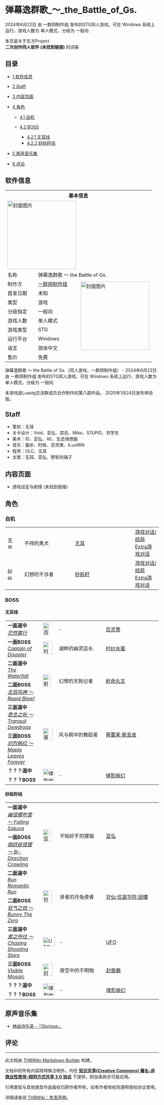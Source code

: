 # 弹幕逸群歌_～_the_Battle_of_Gs.

<!-- source html: G:\repos\THBWiki-Markdown-Builder\THBWikiMarkdown\Temp\main\8\8a\ns0%3A%E5%BC%B9%E5%B9%95%E9%80%B8%E7%BE%A4%E6%AD%8C_%EF%BD%9E_the_Battle_of_Gs%2E.html -->

2024年6月22日 由 一群鸽制作组  发布的STG同人游戏，可在 Windows 系统上运行，游戏人数为 单人模式，分级为 一般向

本页是关于东方Project  
 **二次创作同人软件 (未找到链接)** 的词条

## 目录

- [1 软件信息](#软件信息)
- [2 Staff](#Staff)
- [3 内容页面](#内容页面)
- [4 角色](#角色)

  - [4.1 自机](#自机)
  - [4.2 BOSS](#BOSS)

    - [4.2.1 无耳线](#无耳线)
    - [4.2.2 砂砾籽线](#砂砾籽线)






- [5 原声音乐集](#原声音乐集)
- [6 评论](#评论)





## 软件信息

<table><tbody><tr><th colspan="3">基本信息</th></tr><tr><td class="cover-artwork-mobile" colspan="2"><a href="./文件-弹幕逸群歌_～_the_Battle_of_Gs.封面.jpg.md" class="image" title="封面图片"><img alt="封面图片" src="https://upload.thwiki.cc/thumb/3/34/%E5%BC%B9%E5%B9%95%E9%80%B8%E7%BE%A4%E6%AD%8C_%EF%BD%9E_the_Battle_of_Gs.%E5%B0%81%E9%9D%A2.jpg/224px-%E5%BC%B9%E5%B9%95%E9%80%B8%E7%BE%A4%E6%AD%8C_%EF%BD%9E_the_Battle_of_Gs.%E5%B0%81%E9%9D%A2.jpg" decoding="async" loading="lazy" width="224" height="224" srcset="https://upload.thwiki.cc/thumb/3/34/%E5%BC%B9%E5%B9%95%E9%80%B8%E7%BE%A4%E6%AD%8C_%EF%BD%9E_the_Battle_of_Gs.%E5%B0%81%E9%9D%A2.jpg/336px-%E5%BC%B9%E5%B9%95%E9%80%B8%E7%BE%A4%E6%AD%8C_%EF%BD%9E_the_Battle_of_Gs.%E5%B0%81%E9%9D%A2.jpg 1.5x, https://upload.thwiki.cc/thumb/3/34/%E5%BC%B9%E5%B9%95%E9%80%B8%E7%BE%A4%E6%AD%8C_%EF%BD%9E_the_Battle_of_Gs.%E5%B0%81%E9%9D%A2.jpg/448px-%E5%BC%B9%E5%B9%95%E9%80%B8%E7%BE%A4%E6%AD%8C_%EF%BD%9E_the_Battle_of_Gs.%E5%B0%81%E9%9D%A2.jpg 2x" data-file-width="1028" data-file-height="1028"></a></td>
</tr><tr><td class="label">名称</td><td colspan="2"> 弹幕逸群歌 ～ the Battle of Gs. </td></tr><tr><td class="label">制作方</td><td><a href="/index.php?title=%E4%B8%80%E7%BE%A4%E9%B8%BD%E5%88%B6%E4%BD%9C%E7%BB%84&amp;action=edit&amp;redlink=1" class="new" title="一群鸽制作组（页面不存在）">一群鸽制作组</a></td><td class="cover-artwork" rowspan="8" style="min-width:224px;"><a href="./文件-弹幕逸群歌_～_the_Battle_of_Gs.封面.jpg.md" class="image" title="封面图片"><img alt="封面图片" src="https://upload.thwiki.cc/thumb/3/34/%E5%BC%B9%E5%B9%95%E9%80%B8%E7%BE%A4%E6%AD%8C_%EF%BD%9E_the_Battle_of_Gs.%E5%B0%81%E9%9D%A2.jpg/224px-%E5%BC%B9%E5%B9%95%E9%80%B8%E7%BE%A4%E6%AD%8C_%EF%BD%9E_the_Battle_of_Gs.%E5%B0%81%E9%9D%A2.jpg" decoding="async" loading="lazy" width="224" height="224" srcset="https://upload.thwiki.cc/thumb/3/34/%E5%BC%B9%E5%B9%95%E9%80%B8%E7%BE%A4%E6%AD%8C_%EF%BD%9E_the_Battle_of_Gs.%E5%B0%81%E9%9D%A2.jpg/336px-%E5%BC%B9%E5%B9%95%E9%80%B8%E7%BE%A4%E6%AD%8C_%EF%BD%9E_the_Battle_of_Gs.%E5%B0%81%E9%9D%A2.jpg 1.5x, https://upload.thwiki.cc/thumb/3/34/%E5%BC%B9%E5%B9%95%E9%80%B8%E7%BE%A4%E6%AD%8C_%EF%BD%9E_the_Battle_of_Gs.%E5%B0%81%E9%9D%A2.jpg/448px-%E5%BC%B9%E5%B9%95%E9%80%B8%E7%BE%A4%E6%AD%8C_%EF%BD%9E_the_Battle_of_Gs.%E5%B0%81%E9%9D%A2.jpg 2x" data-file-width="1028" data-file-height="1028"></a></td>
</tr><tr><td class="label">首发日期</td><td>未知</td></tr><tr><td class="label">类型</td><td>游戏</td></tr><tr><td class="label">分级指定</td><td>一般向</td></tr><tr><td class="label">游戏人数</td><td>单人模式</td></tr><tr><td class="label">游戏类型</td><td>STG</td></tr><tr><td class="label">运行平台</td><td>Windows</td></tr><tr><td class="label">语言</td><td>简体中文</td></tr><tr><td class="label">售价</td><td>免费</td></tr></tbody></table>

弹幕逸群歌 ～ the Battle of Gs.（同人游戏，一群鸽制作组） - 2024年6月22日 由 一群鸽制作组  发布的STG同人游戏，可在 Windows 系统上运行，游戏人数为 单人模式，分级为 一般向
  
  

本游戏是Luastg交流群成员合作制作的第八部作品。
2020年1月24日发布体验版。
  


## Staff
- 策划：无耳
- 关卡设计：Void、亚弘、禁忌、Miko、S7UPID、穷学生
- 美术：ID、亚弘、AE、生还绮想曲
- 音乐：猫步、时依、百灵箫、ILusMIN
- 程序：OLC、无耳
- 文案：无耳、亚弘、野笙的璃子


## 内容页面
- 游戏设定与剧情 (未找到链接)


## 角色

### 自机

<table><tbody><tr><td style="min-width:40px;" rowspan=""><div class="center"><div class="floatnone"><a href="./文件-无耳（逸群歌）.png.md" class="image" title="无耳"><img alt="无耳" src="https://upload.thwiki.cc/thumb/0/0a/%E6%97%A0%E8%80%B3%EF%BC%88%E9%80%B8%E7%BE%A4%E6%AD%8C%EF%BC%89.png/17px-%E6%97%A0%E8%80%B3%EF%BC%88%E9%80%B8%E7%BE%A4%E6%AD%8C%EF%BC%89.png" decoding="async" loading="lazy" width="17" height="40" srcset="https://upload.thwiki.cc/thumb/0/0a/%E6%97%A0%E8%80%B3%EF%BC%88%E9%80%B8%E7%BE%A4%E6%AD%8C%EF%BC%89.png/26px-%E6%97%A0%E8%80%B3%EF%BC%88%E9%80%B8%E7%BE%A4%E6%AD%8C%EF%BC%89.png 1.5x, https://upload.thwiki.cc/thumb/0/0a/%E6%97%A0%E8%80%B3%EF%BC%88%E9%80%B8%E7%BE%A4%E6%AD%8C%EF%BC%89.png/34px-%E6%97%A0%E8%80%B3%EF%BC%88%E9%80%B8%E7%BE%A4%E6%AD%8C%EF%BC%89.png 2x" data-file-width="352" data-file-height="813"></a></div></div></td> <td style="width:150px;padding:3px 9px 3px 7px;" rowspan="">不祥的黑犬 </td><td style="width:180px;padding:3px 9px 3px 7px;"><a href="./无耳.md" title="无耳">无耳</a></td><td><a href="/index.php?title=%E6%B8%B8%E6%88%8F%E5%AF%B9%E8%AF%9D:%E5%BC%B9%E5%B9%95%E9%80%B8%E7%BE%A4%E6%AD%8C_%EF%BD%9E_the_Battle_of_Gs./%E6%97%A0%E8%80%B3&amp;action=edit&amp;redlink=1" class="new" title="游戏对话:弹幕逸群歌 ～ the Battle of Gs./无耳（页面不存在）">游戏对话/结局</a><br><a href="/index.php?title=%E6%B8%B8%E6%88%8F%E5%AF%B9%E8%AF%9D:%E5%BC%B9%E5%B9%95%E9%80%B8%E7%BE%A4%E6%AD%8C_%EF%BD%9E_the_Battle_of_Gs./%E6%97%A0%E8%80%B3_ExStory&amp;action=edit&amp;redlink=1" class="new" title="游戏对话:弹幕逸群歌 ～ the Battle of Gs./无耳 ExStory（页面不存在）">Extra游戏对话</a></td></tr>
<tr><td style="min-width:40px;" rowspan=""><div class="center"><div class="floatnone"><a href="./文件-砂砾籽（逸群歌）.png.md" class="image" title="砂砾籽"><img alt="砂砾籽" src="https://upload.thwiki.cc/thumb/c/cf/%E7%A0%82%E7%A0%BE%E7%B1%BD%EF%BC%88%E9%80%B8%E7%BE%A4%E6%AD%8C%EF%BC%89.png/17px-%E7%A0%82%E7%A0%BE%E7%B1%BD%EF%BC%88%E9%80%B8%E7%BE%A4%E6%AD%8C%EF%BC%89.png" decoding="async" loading="lazy" width="17" height="40" srcset="https://upload.thwiki.cc/thumb/c/cf/%E7%A0%82%E7%A0%BE%E7%B1%BD%EF%BC%88%E9%80%B8%E7%BE%A4%E6%AD%8C%EF%BC%89.png/26px-%E7%A0%82%E7%A0%BE%E7%B1%BD%EF%BC%88%E9%80%B8%E7%BE%A4%E6%AD%8C%EF%BC%89.png 1.5x, https://upload.thwiki.cc/thumb/c/cf/%E7%A0%82%E7%A0%BE%E7%B1%BD%EF%BC%88%E9%80%B8%E7%BE%A4%E6%AD%8C%EF%BC%89.png/34px-%E7%A0%82%E7%A0%BE%E7%B1%BD%EF%BC%88%E9%80%B8%E7%BE%A4%E6%AD%8C%EF%BC%89.png 2x" data-file-width="352" data-file-height="813"></a></div></div></td> <td style="width:150px;padding:3px 9px 3px 7px;" rowspan="">幻想的干涉者 </td><td style="width:180px;padding:3px 9px 3px 7px;"><a href="./砂砾籽.md" title="砂砾籽">砂砾籽</a></td><td><a href="/index.php?title=%E6%B8%B8%E6%88%8F%E5%AF%B9%E8%AF%9D:%E5%BC%B9%E5%B9%95%E9%80%B8%E7%BE%A4%E6%AD%8C_%EF%BD%9E_the_Battle_of_Gs./%E7%A0%82%E7%A0%BE%E7%B1%BD&amp;action=edit&amp;redlink=1" class="new" title="游戏对话:弹幕逸群歌 ～ the Battle of Gs./砂砾籽（页面不存在）">游戏对话/结局</a><br><a href="/index.php?title=%E6%B8%B8%E6%88%8F%E5%AF%B9%E8%AF%9D:%E5%BC%B9%E5%B9%95%E9%80%B8%E7%BE%A4%E6%AD%8C_%EF%BD%9E_the_Battle_of_Gs./%E7%A0%82%E7%A0%BE%E7%B1%BD_ExStory&amp;action=edit&amp;redlink=1" class="new" title="游戏对话:弹幕逸群歌 ～ the Battle of Gs./砂砾籽 ExStory（页面不存在）">Extra游戏对话</a></td></tr></tbody></table>



### BOSS

#### 无耳线

<table><tbody><tr><td rowspan="1" class="bg-color-info-10" style="min-width:100px"><b>一面道中</b><br><i><a href="/index.php?title=%E8%8C%AB%E7%84%B6%E9%9B%BE%E8%A1%8C&amp;action=edit&amp;redlink=1" class="new" title="茫然雾行（页面不存在）">茫然雾行</a></i></td><td style="min-width:35px" rowspan="1"><div class="center"><div class="floatnone"><a href="./文件-百灵箫.png.md" class="image"><img alt="百灵箫.png" src="https://upload.thwiki.cc/thumb/d/d1/%E7%99%BE%E7%81%B5%E7%AE%AB.png/20px-%E7%99%BE%E7%81%B5%E7%AE%AB.png" decoding="async" loading="lazy" width="20" height="40" srcset="https://upload.thwiki.cc/thumb/d/d1/%E7%99%BE%E7%81%B5%E7%AE%AB.png/30px-%E7%99%BE%E7%81%B5%E7%AE%AB.png 1.5x, https://upload.thwiki.cc/thumb/d/d1/%E7%99%BE%E7%81%B5%E7%AE%AB.png/40px-%E7%99%BE%E7%81%B5%E7%AE%AB.png 2x" data-file-width="99" data-file-height="195"></a></div></div></td>  <td style="width:150px;padding:3px 9px 3px 7px;" rowspan="1"> -</td><td style="width:180px;padding:3px 9px 3px 7px;" rowspan="1"> <a href="./百灵箫.md" title="百灵箫">百灵箫</a> </td></tr><tr><td rowspan="1" class="bg-color-info-10" style="min-width:100px"><b>一面BOSS</b><br><i><a href="/index.php?title=Captain_of_Disaster&amp;action=edit&amp;redlink=1" class="new" title="Captain of Disaster（页面不存在）">Captain of Disaster</a></i></td><td style="min-width:35px" rowspan="1"><div class="center"><div class="floatnone"><a href="./文件-村纱水蜜（逸群歌）.png.md" class="image"><img alt="村纱水蜜（逸群歌）.png" src="https://upload.thwiki.cc/thumb/1/1d/%E6%9D%91%E7%BA%B1%E6%B0%B4%E8%9C%9C%EF%BC%88%E9%80%B8%E7%BE%A4%E6%AD%8C%EF%BC%89.png/31px-%E6%9D%91%E7%BA%B1%E6%B0%B4%E8%9C%9C%EF%BC%88%E9%80%B8%E7%BE%A4%E6%AD%8C%EF%BC%89.png" decoding="async" loading="lazy" width="31" height="40" srcset="https://upload.thwiki.cc/thumb/1/1d/%E6%9D%91%E7%BA%B1%E6%B0%B4%E8%9C%9C%EF%BC%88%E9%80%B8%E7%BE%A4%E6%AD%8C%EF%BC%89.png/47px-%E6%9D%91%E7%BA%B1%E6%B0%B4%E8%9C%9C%EF%BC%88%E9%80%B8%E7%BE%A4%E6%AD%8C%EF%BC%89.png 1.5x, https://upload.thwiki.cc/thumb/1/1d/%E6%9D%91%E7%BA%B1%E6%B0%B4%E8%9C%9C%EF%BC%88%E9%80%B8%E7%BE%A4%E6%AD%8C%EF%BC%89.png/63px-%E6%9D%91%E7%BA%B1%E6%B0%B4%E8%9C%9C%EF%BC%88%E9%80%B8%E7%BE%A4%E6%AD%8C%EF%BC%89.png 2x" data-file-width="136" data-file-height="173"></a></div></div></td>  <td style="width:150px;padding:3px 9px 3px 7px;" rowspan="1"> 湖畔的幽灵店长</td><td style="width:180px;padding:3px 9px 3px 7px;" rowspan="1"> <a href="./村纱水蜜.md" title="村纱水蜜">村纱水蜜</a> </td></tr>
<tr> <td class="bg-color-info-10" style="min-width:100px"><b>二面道中</b><br><i><a href="/index.php?title=The_Waterfall&amp;action=edit&amp;redlink=1" class="new" title="The Waterfall（页面不存在）">The Waterfall</a></i></td> <td rowspan="2"><div class="center"><div class="floatnone"><a href="./文件-射命丸文（逸群歌）.png.md" class="image" title="射命丸文"><img alt="射命丸文" src="https://upload.thwiki.cc/thumb/3/3a/%E5%B0%84%E5%91%BD%E4%B8%B8%E6%96%87%EF%BC%88%E9%80%B8%E7%BE%A4%E6%AD%8C%EF%BC%89.png/25px-%E5%B0%84%E5%91%BD%E4%B8%B8%E6%96%87%EF%BC%88%E9%80%B8%E7%BE%A4%E6%AD%8C%EF%BC%89.png" decoding="async" loading="lazy" width="25" height="40" srcset="https://upload.thwiki.cc/thumb/3/3a/%E5%B0%84%E5%91%BD%E4%B8%B8%E6%96%87%EF%BC%88%E9%80%B8%E7%BE%A4%E6%AD%8C%EF%BC%89.png/37px-%E5%B0%84%E5%91%BD%E4%B8%B8%E6%96%87%EF%BC%88%E9%80%B8%E7%BE%A4%E6%AD%8C%EF%BC%89.png 1.5x, https://upload.thwiki.cc/thumb/3/3a/%E5%B0%84%E5%91%BD%E4%B8%B8%E6%96%87%EF%BC%88%E9%80%B8%E7%BE%A4%E6%AD%8C%EF%BC%89.png/49px-%E5%B0%84%E5%91%BD%E4%B8%B8%E6%96%87%EF%BC%88%E9%80%B8%E7%BE%A4%E6%AD%8C%EF%BC%89.png 2x" data-file-width="118" data-file-height="190"></a></div></div></td> <td style="width:150px;padding:3px 9px 3px 7px;" rowspan="2"> 幻想的天狗记者</td><td style="width:180px;padding:3px 9px 3px 7px;" rowspan="2"> <a href="./射命丸文.md" title="射命丸文">射命丸文</a></td></tr><tr><td class="bg-color-info-10" style="min-width:100px"><b>二面BOSS</b><br><i><a href="/index.php?title=%E6%97%A0%E5%8F%8C%E9%A3%8E%E7%A5%9E_%EF%BD%9E_Rapid_Blow!&amp;action=edit&amp;redlink=1" class="new" title="无双风神 ～ Rapid Blow!（页面不存在）">无双风神 ～ Rapid Blow!</a></i></td></tr>
<tr> <td class="bg-color-info-10" style="min-width:100px"><b>三面道中</b><br><i><a href="/index.php?title=%E6%80%9D%E5%BF%B5%E4%B9%8B%E7%A7%8B_%EF%BD%9E_Tranquil_Dewdrops&amp;action=edit&amp;redlink=1" class="new" title="思念之秋 ～ Tranquil Dewdrops（页面不存在）">思念之秋 ～ Tranquil Dewdrops</a></i></td> <td rowspan="2"><div class="center"><div class="floatnone"><a href="./文件-蒂蕾茉·斯丢皮.png.md" class="image" title="蒂蕾茉·斯丢皮"><img alt="蒂蕾茉·斯丢皮" src="https://upload.thwiki.cc/thumb/c/c3/%E8%92%82%E8%95%BE%E8%8C%89%C2%B7%E6%96%AF%E4%B8%A2%E7%9A%AE.png/32px-%E8%92%82%E8%95%BE%E8%8C%89%C2%B7%E6%96%AF%E4%B8%A2%E7%9A%AE.png" decoding="async" loading="lazy" width="32" height="40" srcset="https://upload.thwiki.cc/thumb/c/c3/%E8%92%82%E8%95%BE%E8%8C%89%C2%B7%E6%96%AF%E4%B8%A2%E7%9A%AE.png/48px-%E8%92%82%E8%95%BE%E8%8C%89%C2%B7%E6%96%AF%E4%B8%A2%E7%9A%AE.png 1.5x, https://upload.thwiki.cc/thumb/c/c3/%E8%92%82%E8%95%BE%E8%8C%89%C2%B7%E6%96%AF%E4%B8%A2%E7%9A%AE.png/63px-%E8%92%82%E8%95%BE%E8%8C%89%C2%B7%E6%96%AF%E4%B8%A2%E7%9A%AE.png 2x" data-file-width="139" data-file-height="175"></a></div></div></td> <td style="width:150px;padding:3px 9px 3px 7px;" rowspan="2"> 风与枫中的舞蹈者</td><td style="width:180px;padding:3px 9px 3px 7px;" rowspan="2"> <a href="./蒂蕾茉·斯丢皮.md" title="蒂蕾茉·斯丢皮">蒂蕾茉·斯丢皮</a></td></tr><tr><td class="bg-color-info-10" style="min-width:100px"><b>三面BOSS</b><br><i><a href="/index.php?title=%E7%82%BD%E7%83%88%E6%9E%AB%E7%BA%A2_%EF%BD%9E_Maple_Leaves_Forever&amp;action=edit&amp;redlink=1" class="new" title="炽烈枫红 ～ Maple Leaves Forever（页面不存在）">炽烈枫红 ～ Maple Leaves Forever</a></i></td></tr>
<tr> <td class="bg-color-info-10" style="min-width:100px"><b>？？？道中</b></td> <td rowspan="2"><div class="center"><div class="floatnone"><a href="./文件-律影_映幻.png.md" class="image" title="律影映幻"><img alt="律影映幻" src="https://upload.thwiki.cc/thumb/f/fa/%E5%BE%8B%E5%BD%B1_%E6%98%A0%E5%B9%BB.png/37px-%E5%BE%8B%E5%BD%B1_%E6%98%A0%E5%B9%BB.png" decoding="async" loading="lazy" width="37" height="40" srcset="https://upload.thwiki.cc/thumb/f/fa/%E5%BE%8B%E5%BD%B1_%E6%98%A0%E5%B9%BB.png/56px-%E5%BE%8B%E5%BD%B1_%E6%98%A0%E5%B9%BB.png 1.5x, https://upload.thwiki.cc/thumb/f/fa/%E5%BE%8B%E5%BD%B1_%E6%98%A0%E5%B9%BB.png/74px-%E5%BE%8B%E5%BD%B1_%E6%98%A0%E5%B9%BB.png 2x" data-file-width="1000" data-file-height="1080"></a></div></div></td> <td style="width:150px;padding:3px 9px 3px 7px;" rowspan="2"> -</td><td style="width:180px;padding:3px 9px 3px 7px;" rowspan="2"> <a href="./律影映幻.md" title="律影映幻">律影映幻</a></td></tr><tr><td class="bg-color-info-10" style="min-width:100px"><b>？？？BOSS</b></td></tr></tbody></table>



#### 砂砾籽线

<table><tbody><tr> <td class="bg-color-info-10" style="min-width:100px"><b>一面道中</b><br><i><a href="/index.php?title=%E5%B9%BD%E5%BE%84%E6%A8%B1%E5%90%B9%E9%9B%AA_%EF%BD%9E_Falling_Sakura&amp;action=edit&amp;redlink=1" class="new" title="幽径樱吹雪 ～ Falling Sakura（页面不存在）">幽径樱吹雪 ～ Falling Sakura</a></i></td> <td rowspan="2"><div class="center"><div class="floatnone"><a href="./文件-亚弘.png.md" class="image" title="亚弘"><img alt="亚弘" src="https://upload.thwiki.cc/thumb/c/c3/%E4%BA%9A%E5%BC%98.png/27px-%E4%BA%9A%E5%BC%98.png" decoding="async" loading="lazy" width="27" height="40" srcset="https://upload.thwiki.cc/thumb/c/c3/%E4%BA%9A%E5%BC%98.png/40px-%E4%BA%9A%E5%BC%98.png 1.5x, https://upload.thwiki.cc/thumb/c/c3/%E4%BA%9A%E5%BC%98.png/54px-%E4%BA%9A%E5%BC%98.png 2x" data-file-width="132" data-file-height="196"></a></div></div></td> <td style="width:150px;padding:3px 9px 3px 7px;" rowspan="2"> 不知好歹的狸猫</td><td style="width:180px;padding:3px 9px 3px 7px;" rowspan="2"> <a href="./亚弘.md" title="亚弘">亚弘</a></td></tr><tr><td class="bg-color-info-10" style="min-width:100px"><b>一面BOSS</b><br><i><a href="/index.php?title=%E8%B7%B3%E8%B7%83%E5%A6%96%E6%80%AA%E7%8B%B8_%EF%BD%9E_Bi-Direction_Crawling&amp;action=edit&amp;redlink=1" class="new" title="跳跃妖怪狸 ～ Bi-Direction Crawling（页面不存在）">跳跃妖怪狸 ～ Bi-Direction Crawling</a></i></td></tr>
<tr> <td class="bg-color-info-10" style="min-width:100px"><b>二面道中</b><br><i><a href="/index.php?title=Run_Romantic_Run&amp;action=edit&amp;redlink=1" class="new" title="Run Romantic Run（页面不存在）">Run Romantic Run</a></i></td> <td rowspan="2"><div class="center"><div class="floatnone"><a href="./文件-铃仙·优昙华院·因幡（逸群歌）.png.md" class="image" title="铃仙·优昙华院·因幡"><img alt="铃仙·优昙华院·因幡" src="https://upload.thwiki.cc/thumb/2/2f/%E9%93%83%E4%BB%99%C2%B7%E4%BC%98%E6%98%99%E5%8D%8E%E9%99%A2%C2%B7%E5%9B%A0%E5%B9%A1%EF%BC%88%E9%80%B8%E7%BE%A4%E6%AD%8C%EF%BC%89.png/29px-%E9%93%83%E4%BB%99%C2%B7%E4%BC%98%E6%98%99%E5%8D%8E%E9%99%A2%C2%B7%E5%9B%A0%E5%B9%A1%EF%BC%88%E9%80%B8%E7%BE%A4%E6%AD%8C%EF%BC%89.png" decoding="async" loading="lazy" width="29" height="40" srcset="https://upload.thwiki.cc/thumb/2/2f/%E9%93%83%E4%BB%99%C2%B7%E4%BC%98%E6%98%99%E5%8D%8E%E9%99%A2%C2%B7%E5%9B%A0%E5%B9%A1%EF%BC%88%E9%80%B8%E7%BE%A4%E6%AD%8C%EF%BC%89.png/43px-%E9%93%83%E4%BB%99%C2%B7%E4%BC%98%E6%98%99%E5%8D%8E%E9%99%A2%C2%B7%E5%9B%A0%E5%B9%A1%EF%BC%88%E9%80%B8%E7%BE%A4%E6%AD%8C%EF%BC%89.png 1.5x, https://upload.thwiki.cc/thumb/2/2f/%E9%93%83%E4%BB%99%C2%B7%E4%BC%98%E6%98%99%E5%8D%8E%E9%99%A2%C2%B7%E5%9B%A0%E5%B9%A1%EF%BC%88%E9%80%B8%E7%BE%A4%E6%AD%8C%EF%BC%89.png/57px-%E9%93%83%E4%BB%99%C2%B7%E4%BC%98%E6%98%99%E5%8D%8E%E9%99%A2%C2%B7%E5%9B%A0%E5%B9%A1%EF%BC%88%E9%80%B8%E7%BE%A4%E6%AD%8C%EF%BC%89.png 2x" data-file-width="141" data-file-height="196"></a></div></div></td> <td style="width:150px;padding:3px 9px 3px 7px;" rowspan="2"> 贤者的月兔使者</td><td style="width:180px;padding:3px 9px 3px 7px;" rowspan="2"> <a href="./铃仙·优昙华院·因幡.md" title="铃仙·优昙华院·因幡">铃仙·优昙华院·因幡</a></td></tr><tr><td class="bg-color-info-10" style="min-width:100px"><b>二面BOSS</b><br><i><a href="/index.php?title=%E7%8B%82%E6%B0%94%E4%B9%8B%E9%93%B3_%EF%BD%9E_Bunny_The_Zero&amp;action=edit&amp;redlink=1" class="new" title="狂气之铳 ～ Bunny The Zero（页面不存在）">狂气之铳 ～ Bunny The Zero</a></i></td></tr>
<tr><td rowspan="1" class="bg-color-info-10" style="min-width:100px"><b>三面道中</b><br><i><a href="/index.php?title=%E5%90%9B%E4%B9%8B%E6%89%80%E5%BE%80_%EF%BD%9E_Chasing_Shooting_Stars&amp;action=edit&amp;redlink=1" class="new" title="君之所往 ～ Chasing Shooting Stars（页面不存在）">君之所往 ～ Chasing Shooting Stars</a></i></td><td style="min-width:35px" rowspan="1"><div class="center"><div class="floatnone"><a href="./文件-UFO（逸群歌）.png.md" class="image" title="UFO"><img alt="UFO" src="https://upload.thwiki.cc/thumb/e/e9/UFO%EF%BC%88%E9%80%B8%E7%BE%A4%E6%AD%8C%EF%BC%89.png/40px-UFO%EF%BC%88%E9%80%B8%E7%BE%A4%E6%AD%8C%EF%BC%89.png" decoding="async" loading="lazy" width="40" height="30" srcset="https://upload.thwiki.cc/thumb/e/e9/UFO%EF%BC%88%E9%80%B8%E7%BE%A4%E6%AD%8C%EF%BC%89.png/60px-UFO%EF%BC%88%E9%80%B8%E7%BE%A4%E6%AD%8C%EF%BC%89.png 1.5x, https://upload.thwiki.cc/thumb/e/e9/UFO%EF%BC%88%E9%80%B8%E7%BE%A4%E6%AD%8C%EF%BC%89.png/80px-UFO%EF%BC%88%E9%80%B8%E7%BE%A4%E6%AD%8C%EF%BC%89.png 2x" data-file-width="162" data-file-height="121"></a></div></div></td>  <td style="width:150px;padding:3px 9px 3px 7px;" rowspan="1"> -</td><td style="width:180px;padding:3px 9px 3px 7px;" rowspan="1"> <a href="./封兽鵺.md" title="封兽鵺">UFO</a> </td></tr><tr><td rowspan="1" class="bg-color-info-10" style="min-width:100px"><b>三面BOSS</b><br><i><a href="/index.php?title=Visible_Mosaic&amp;action=edit&amp;redlink=1" class="new" title="Visible Mosaic（页面不存在）">Visible Mosaic</a></i></td><td style="min-width:35px" rowspan="1"><div class="center"><div class="floatnone"><a href="./文件-封兽鵺（逸群歌）.png.md" class="image"><img alt="封兽鵺（逸群歌）.png" src="https://upload.thwiki.cc/thumb/1/1d/%E5%B0%81%E5%85%BD%E9%B5%BA%EF%BC%88%E9%80%B8%E7%BE%A4%E6%AD%8C%EF%BC%89.png/31px-%E5%B0%81%E5%85%BD%E9%B5%BA%EF%BC%88%E9%80%B8%E7%BE%A4%E6%AD%8C%EF%BC%89.png" decoding="async" loading="lazy" width="31" height="40" srcset="https://upload.thwiki.cc/thumb/1/1d/%E5%B0%81%E5%85%BD%E9%B5%BA%EF%BC%88%E9%80%B8%E7%BE%A4%E6%AD%8C%EF%BC%89.png/47px-%E5%B0%81%E5%85%BD%E9%B5%BA%EF%BC%88%E9%80%B8%E7%BE%A4%E6%AD%8C%EF%BC%89.png 1.5x, https://upload.thwiki.cc/thumb/1/1d/%E5%B0%81%E5%85%BD%E9%B5%BA%EF%BC%88%E9%80%B8%E7%BE%A4%E6%AD%8C%EF%BC%89.png/62px-%E5%B0%81%E5%85%BD%E9%B5%BA%EF%BC%88%E9%80%B8%E7%BE%A4%E6%AD%8C%EF%BC%89.png 2x" data-file-width="144" data-file-height="185"></a></div></div></td>  <td style="width:150px;padding:3px 9px 3px 7px;" rowspan="1"> 夜空中的不明物</td><td style="width:180px;padding:3px 9px 3px 7px;" rowspan="1"> <a href="./封兽鵺.md" title="封兽鵺">封兽鵺</a> </td></tr>
<tr> <td class="bg-color-info-10" style="min-width:100px"><b>？？？道中</b></td> <td rowspan="2"><div class="center"><div class="floatnone"><a href="./文件-律影_映幻.png.md" class="image" title="律影映幻"><img alt="律影映幻" src="https://upload.thwiki.cc/thumb/f/fa/%E5%BE%8B%E5%BD%B1_%E6%98%A0%E5%B9%BB.png/37px-%E5%BE%8B%E5%BD%B1_%E6%98%A0%E5%B9%BB.png" decoding="async" loading="lazy" width="37" height="40" srcset="https://upload.thwiki.cc/thumb/f/fa/%E5%BE%8B%E5%BD%B1_%E6%98%A0%E5%B9%BB.png/56px-%E5%BE%8B%E5%BD%B1_%E6%98%A0%E5%B9%BB.png 1.5x, https://upload.thwiki.cc/thumb/f/fa/%E5%BE%8B%E5%BD%B1_%E6%98%A0%E5%B9%BB.png/74px-%E5%BE%8B%E5%BD%B1_%E6%98%A0%E5%B9%BB.png 2x" data-file-width="1000" data-file-height="1080"></a></div></div></td> <td style="width:150px;padding:3px 9px 3px 7px;" rowspan="2"> -</td><td style="width:180px;padding:3px 9px 3px 7px;" rowspan="2"> <a href="./律影映幻.md" title="律影映幻">律影映幻</a></td></tr><tr><td class="bg-color-info-10" style="min-width:100px"><b>？？？BOSS</b></td></tr></tbody></table>



## 原声音乐集
- [神战诗乐录 -「Glorious」](./神战诗乐录_-「Glorious」.md)


## 评论




---

此文档由 [THBWiki-Markdown-Builder](https://github.com/Delsin-Yu/THBWiki-Markdown-Builder) 构建。

文档中的所有内容除特殊注明外，均在 [**知识共享(Creative Commons) 署名-非商业性使用-相同方式共享 3.0 协议**](https://creativecommons.org/licenses/by-sa/3.0/deed.zh-hans) 下提供，附加条款亦可能应用。

引用类型与其他类型作品版权归原作者所有，如有作者授权则遵照授权协议使用。

详细请查阅 [THBWiki：免责声明](https://thbwiki.cc/THBWiki:%E5%85%8D%E8%B4%A3%E5%A3%B0%E6%98%8E)。

